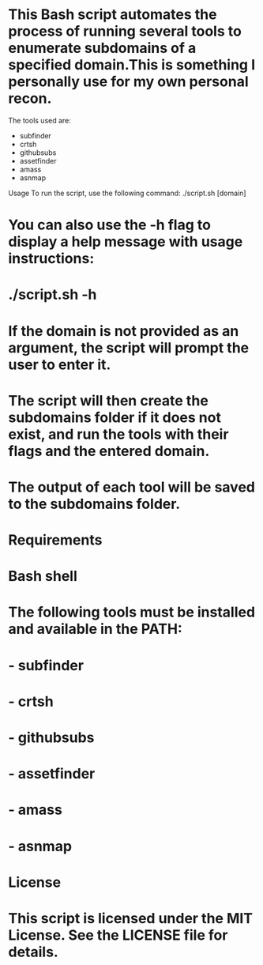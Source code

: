 

# This Bash script automates the process of running several tools to enumerate subdomains of a specified domain.This is something I personally use for my own personal recon.
 
 The tools used are:
 - subfinder
 - crtsh
 - githubsubs
 - assetfinder
 - amass
 - asnmap

 Usage
 To run the script, use the following command:
 ./script.sh [domain]

# You can also use the -h flag to display a help message with usage instructions:
# ./script.sh -h

# If the domain is not provided as an argument, the script will prompt the user to enter it.
# The script will then create the subdomains folder if it does not exist, and run the tools with their flags and the entered domain.
# The output of each tool will be saved to the subdomains folder.

# Requirements
# Bash shell
# The following tools must be installed and available in the PATH:
# - subfinder
# - crtsh
# - githubsubs
# - assetfinder
# - amass
# - asnmap

# License
# This script is licensed under the MIT License. See the LICENSE file for details.

